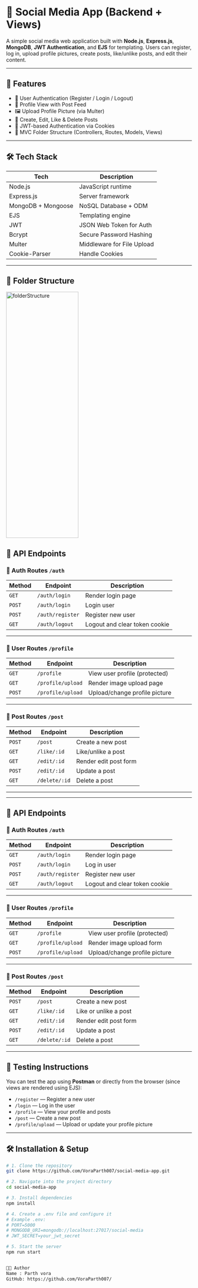 # 👥 Social Media App (Backend + Views)

A simple social media web application built with **Node.js**, **Express.js**, **MongoDB**, **JWT Authentication**, and **EJS** for templating. Users can register, log in, upload profile pictures, create posts, like/unlike posts, and edit their content.

---

## 🚀 Features

- 🔐 User Authentication (Register / Login / Logout)
- 👤 Profile View with Post Feed
- 🖼️ Upload Profile Picture (via Multer)
- 📝 Create, Edit, Like & Delete Posts
- 🍪 JWT-based Authentication via Cookies
- 🧩 MVC Folder Structure (Controllers, Routes, Models, Views)

---

## 🛠 Tech Stack

| Tech           | Description                |
|----------------|----------------------------|
| Node.js        | JavaScript runtime         |
| Express.js     | Server framework           |
| MongoDB + Mongoose | NoSQL Database + ODM     |
| EJS            | Templating engine          |
| JWT            | JSON Web Token for Auth    |
| Bcrypt         | Secure Password Hashing    |
| Multer         | Middleware for File Upload |
| Cookie-Parser  | Handle Cookies             |

---

## 📂 Folder Structure

<img width="196" height="667" alt="folderStructure" src="https://github.com/user-attachments/assets/e0aad7d8-198b-4da3-bda3-84cd23eb92b1" />



## 🔐 API Endpoints

### 🔸 Auth Routes `/auth`

| Method | Endpoint         | Description                   |
|--------|------------------|-------------------------------|
| `GET`  | `/auth/login`    | Render login page             |
| `POST` | `/auth/login`    | Login user                    |
| `POST` | `/auth/register` | Register new user             |
| `GET`  | `/auth/logout`   | Logout and clear token cookie |

---

### 🔸 User Routes `/profile`

| Method | Endpoint              | Description                     |
|--------|-----------------------|---------------------------------|
| `GET`  | `/profile`            | View user profile (protected)   |
| `GET`  | `/profile/upload`     | Render image upload page        |
| `POST` | `/profile/upload`     | Upload/change profile picture   |

---

### 🔸 Post Routes `/post`

| Method | Endpoint         | Description                 |
|--------|------------------|-----------------------------|
| `POST` | `/post`          | Create a new post           |
| `GET`  | `/like/:id`      | Like/unlike a post          |
| `GET`  | `/edit/:id`      | Render edit post form       |
| `POST` | `/edit/:id`      | Update a post               |
| `GET`  | `/delete/:id`    | Delete a post               |

---



---

## 🔐 API Endpoints

### 🔸 Auth Routes `/auth`

| Method | Endpoint         | Description                   |
|--------|------------------|-------------------------------|
| `GET`  | `/auth/login`    | Render login page             |
| `POST` | `/auth/login`    | Log in user                   |
| `POST` | `/auth/register` | Register new user             |
| `GET`  | `/auth/logout`   | Logout and clear token cookie |

---

### 🔸 User Routes `/profile`

| Method | Endpoint           | Description                   |
|--------|--------------------|-------------------------------|
| `GET`  | `/profile`         | View user profile (protected) |
| `GET`  | `/profile/upload`  | Render image upload form      |
| `POST` | `/profile/upload`  | Upload/change profile picture |

---

### 🔸 Post Routes `/post`

| Method | Endpoint         | Description           |
|--------|------------------|-----------------------|
| `POST` | `/post`          | Create a new post     |
| `GET`  | `/like/:id`      | Like or unlike a post |
| `GET`  | `/edit/:id`      | Render edit post form |
| `POST` | `/edit/:id`      | Update a post         |
| `GET`  | `/delete/:id`    | Delete a post         |

---

## 🧪 Testing Instructions

You can test the app using **Postman** or directly from the browser (since views are rendered using EJS):

- `/register` — Register a new user
- `/login` — Log in the user
- `/profile` — View your profile and posts
- `/post` — Create a new post
- `/profile/upload` — Upload or update your profile picture

---

## 🛠️ Installation & Setup

```bash
# 1. Clone the repository
git clone https://github.com/VoraParth007/social-media-app.git

# 2. Navigate into the project directory
cd social-media-app

# 3. Install dependencies
npm install

# 4. Create a .env file and configure it
# Example .env:
# PORT=5000
# MONGODB_URI=mongodb://localhost:27017/social-media
# JWT_SECRET=your_jwt_secret

# 5. Start the server
npm run start


🧑‍💻 Author
Name : Parth vora
GitHub: https://github.com/VoraParth007/

